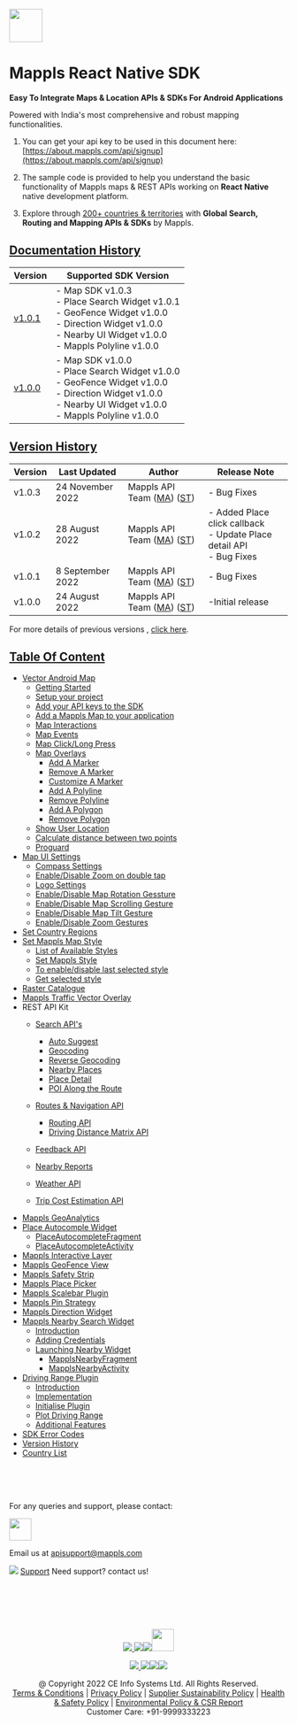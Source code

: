
[<img src="https://about.mappls.com/images/mappls-b-logo.svg" height="60"/> </p>](https://www.mapmyindia.com/api)

# Mappls React Native SDK

**Easy To Integrate Maps & Location APIs & SDKs For Android Applications**

Powered with India's most comprehensive and robust mapping functionalities.

1. You can get your api key to be used in this document here: [https://about.mappls.com/api/signup](https://about.mappls.com/api/signup)

2. The sample code is provided to help you understand the basic functionality of Mappls maps & REST APIs working on **React Native** native development platform.

4. Explore through [200+ countries & territories](https://github.com/MapmyIndia/mapmyindia-rest-api/blob/master/docs/countryISO.md) with **Global Search, Routing and Mapping APIs & SDKs** by Mappls.

## [Documentation History](#Documentation-History)

| Version | Supported SDK Version |  
| ---- | ---- |    
| [v1.0.1](docs/v1.0.1/README.md) | - Map SDK v1.0.3 <br/> - Place Search Widget v1.0.1 <br/> - GeoFence Widget v1.0.0 <br/> - Direction Widget v1.0.0 <br/> - Nearby UI Widget v1.0.0 <br/> - Mappls Polyline v1.0.0 | 
| [v1.0.0](docs/v1.0.0/README.md) | - Map SDK v1.0.0 <br/> - Place Search Widget v1.0.0 <br/> - GeoFence Widget v1.0.0 <br/> - Direction Widget v1.0.0 <br/> - Nearby UI Widget v1.0.0 <br/> - Mappls Polyline v1.0.0 |  

## [Version History](#Version-History)

| Version | Last Updated | Author |  Release Note|  
| ---- | ---- | ---- | ---- |
| v1.0.3 | 24 November 2022 | Mappls API Team ([MA](https://github.com/mdakram)) ([ST](https://github.com/saksham66)) |  - Bug Fixes |
| v1.0.2 | 28 August 2022 | Mappls API Team ([MA](https://github.com/mdakram)) ([ST](https://github.com/saksham66)) |   - Added Place click callback <br/> - Update Place detail API <br/> - Bug Fixes |
| v1.0.1 | 8 September 2022 | Mappls API Team ([MA](https://github.com/mdakram)) ([ST](https://github.com/saksham66)) |   - Bug Fixes|
| v1.0.0 | 24 August 2022 | Mappls API Team ([MA](https://github.com/mdakram)) ([ST](https://github.com/saksham66)) |   -Initial release  |

For more details of previous versions , [click here](docs/v1.0.1/Version-History.md).

## [Table Of Content](#Table-Of-Content)
- [Vector Android Map](docs/v1.0.1/Getting-Started.md)
    * [Getting Started](docs/v1.0.1/Getting-Started.md#getting-started)
    * [Setup your project](docs/v1.0.1/Getting-Started.md#setup-your-project)
    * [Add your API keys to the SDK](docs/v1.0.1/Getting-Started.md#add-your-api-keys-to-the-sdk)
    * [Add a Mappls Map to your application](docs/v1.0.1/Getting-Started.md#add-a-mappls-map-to-your-application)
    * [Map Interactions](docs/v1.0.1/Getting-Started.md#map-interactions)
    * [Map Events](docs/v1.0.1/Getting-Started.md#map-events)
    * [Map Click/Long Press](docs/v1.0.1/Getting-Started.md#map-click-long-press)
    * [Map Overlays](docs/v1.0.1/Getting-Started.md#map-overlays)
        - [Add A Marker](docs/v1.0.1/Getting-Started.md#add-a-marker)
        - [Remove A Marker](docs/v1.0.1/Getting-Started.md#remove-a-marker)
        - [Customize A Marker](docs/v1.0.1/Getting-Started.md#customize-a-marker)
        - [Add A Polyline](docs/v1.0.1/Getting-Started.md#add-a-polyline)
        - [Remove Polyline](docs/v1.0.1/Getting-Started.md#remove-polyline)
        - [Add A Polygon](docs/v1.0.1/Getting-Started.md#add-a-polygon)
        - [Remove Polygon](docs/v1.0.1/Getting-Started.md#remove-polygon)
    * [Show User Location](docs/v1.0.1/Getting-Started.md#show-user-location)
    * [Calculate distance between two points](docs/v1.0.1/Getting-Started.md#calculate-distance-between-points)
    * [Proguard](docs/v1.0.1/Getting-Started.md#proguard)
- [Map UI Settings](docs/v1.0.1/Map-UI-Settings.md)
    * [Compass Settings](docs/v1.0.1/Map-UI-Settings.md#Compass-Settings)
    * [Enable/Disable Zoom on double tap](docs/v1.0.1/Map-UI-Settings.md#Enable-disable-zoom)
    * [Logo Settings](docs/v1.0.1/Map-UI-Settings.md/#Logo-settings)
    * [Enable/Disable Map Rotation Gessture](docs/v1.0.1/Map-UI-Settings.md#Enable-disable-rotation)
    * [Enable/Disable Map Scrolling Gesture](docs/v1.0.1/Map-UI-Settings.md#Enable-disable-scrolling)
    * [Enable/Disable Map Tilt Gesture](docs/v1.0.1/Map-UI-Settings.md#Enable-disable-tilt)
    * [Enable/Disable Zoom Gestures](docs/v1.0.1/Map-UI-Settings.md#Enable-disable-zoom-gesture)
- [Set Country Regions](docs/v1.0.1/Set-Regions.md)
- [Set Mappls Map Style](docs/v1.0.1/Map-Style.md)
    * [List of Available Styles](docs/v1.0.1/Map-Style.md#list-of-available-styles)
    * [Set Mappls Style](docs/v1.0.1/Map-Style.md#set-mapmyindia-style)
    * [To enable/disable last selected style](docs/v1.0.1/Map-Style.md#To-enable-last-selected-style)
    * [Get selected style](docs/v1.0.1/Map-Style.md#get-selected-style)
- [Raster Catalogue](docs/v1.0.1/raster_catalogue.md#raster_catalogue)
- [Mappls Traffic Vector Overlay](docs/v1.0.1/Traffic-Vector-Overlay.md)
- REST API Kit
    * [Search API's](docs/v1.0.1/Search-Api.md)
        - [Auto Suggest](docs/v1.0.1/Search-Api.md#auto-suggest)
        - [Geocoding](docs/v1.0.1/Search-Api.md#geocoding)
        - [Reverse Geocoding](docs/v1.0.1/Search-Api.md#reverse-geocoding)
        - [Nearby Places](docs/v1.0.1/Search-Api.md#nearby-places)
        - [Place Detail](docs/v1.0.1/Search-Api.md#place-detail)
        - [POI Along the Route](docs/v1.0.1/Search-Api.md#poi-along-route)

    * [Routes & Navigation API](docs/v1.0.1/Routing-API.md)
        - [Routing API](docs/v1.0.1/Routing-API.md#routing-api)
        - [Driving Distance Matrix API](docs/v1.0.1/Routing-API.md#distance-api)
    * [Feedback API](docs/v1.0.1/Feedback.md)
    * [Nearby Reports](docs/v1.0.1/Nearby-Report.md)
    * [Weather API](docs/v1.0.1/Weather-API.md)
    * [Trip Cost Estimation API](docs/v1.0.1/trip-cost-estimation.md)
- [Mappls GeoAnalytics](docs/v1.0.1/Geoanalytics.md)
- [Place Autocomple Widget](docs/v1.0.1/Place-Autocomplete.md)
    * [PlaceAutocompleteFragment](docs/v1.0.1/Place-Autocomplete.md#place-autocomplete-fragment)
    * [PlaceAutocompleteActivity](docs/v1.0.1/Place-Autocomplete.md#place-autocomplete-activity)
- [Mappls Interactive Layer](docs/v1.0.1/Interactive-Layer.md)
- [Mappls GeoFence View](docs/v1.0.1/GeoFence-View.md)
- [Mappls Safety Strip](docs/v1.0.1/Safety-Strip.md)
- [Mappls Place Picker](docs/v1.0.1/Place-Picker.md)
- [Mappls Scalebar Plugin](docs/v1.0.1/Scalebar-Plugin.md)
- [Mappls Pin Strategy](docs/v1.0.1/MapplsPinStrategy.md)
- [Mappls Direction Widget](docs/v1.0.1/Direction-Widget.md)
- [Mappls Nearby Search Widget](docs/v1.0.1/Nearby-Widget.md)
    * [Introduction](docs/v1.0.1/Nearby-Widget.md#Introduction)
    * [Adding Credentials](docs/v1.0.1/Nearby-Widget.md#Adding-Credentials)
    * [Launching Nearby Widget](docs/v1.0.1/Nearby-Widget.md#Launching-Nearby-Widget)
        - [MapplsNearbyFragment](docs/v1.0.1/Nearby-Widget.md#nearby-fragment)
        - [MapplsNearbyActivity](docs/v1.0.1/Nearby-Widget.md#nearby-activity)
- [Driving Range Plugin](docs/v1.0.1/Driving-Range-Plugin.md)
    - [Introduction](docs/v1.0.1/Driving-Range-Plugin.md#Introduction)
    - [Implementation](docs/v1.0.1/Driving-Range-Plugin.md#Implementation)
    - [Initialise Plugin](docs/v1.0.1/Driving-Range-Plugin.md#Initialise-Plugin)
    - [Plot Driving Range](docs/v1.0.1/Driving-Range-Plugin.md#Plot-Driving-Range)
    - [Additional Features](docs/v1.0.1/Driving-Range-Plugin.md#Additional-Features)
- [SDK Error Codes](docs/v1.0.1/SDK-Error-code.md)
- [Version History](docs/v1.0.1/Version-History.md)
- [Country List](https://github.com/mappls-api/mappls-rest-apis/blob/main/docs/countryISO.md)

<br><br><br>

For any queries and support, please contact: 

[<img src="https://about.mappls.com/images/mappls-logo.svg" height="40"/> </p>](https://about.mappls.com/api/)
Email us at [apisupport@mappls.com](mailto:apisupport@mappls.com)


![](https://www.mapmyindia.com/api/img/icons/support.png)
[Support](https://about.mappls.com/contact/)
Need support? contact us!

<br></br>
<br></br>

[<p align="center"> <img src="https://www.mapmyindia.com/api/img/icons/stack-overflow.png"/> ](https://stackoverflow.com/questions/tagged/mappls-api)[![](https://www.mapmyindia.com/api/img/icons/blog.png)](https://about.mappls.com/blog/)[![](https://www.mapmyindia.com/api/img/icons/gethub.png)](https://github.com/Mappls-api)[<img src="https://mmi-api-team.s3.ap-south-1.amazonaws.com/API-Team/npm-logo.one-third%5B1%5D.png" height="40"/> </p>](https://www.npmjs.com/org/mapmyindia) 



[<p align="center"> <img src="https://www.mapmyindia.com/june-newsletter/icon4.png"/> ](https://www.facebook.com/Mapplsofficial)[![](https://www.mapmyindia.com/june-newsletter/icon2.png)](https://twitter.com/mappls)[![](https://www.mapmyindia.com/newsletter/2017/aug/llinkedin.png)](https://www.linkedin.com/company/mappls/)[![](https://www.mapmyindia.com/june-newsletter/icon3.png)](https://www.youtube.com/channel/UCAWvWsh-dZLLeUU7_J9HiOA)




<div align="center">@ Copyright 2022 CE Info Systems Ltd. All Rights Reserved.</div>

<div align="center"> <a href="https://about.mappls.com/api/terms-&-conditions">Terms & Conditions</a> | <a href="https://about.mappls.com/about/privacy-policy">Privacy Policy</a> | <a href="https://about.mappls.com/pdf/mapmyIndia-sustainability-policy-healt-labour-rules-supplir-sustainability.pdf">Supplier Sustainability Policy</a> | <a href="https://about.mappls.com/pdf/Health-Safety-Management.pdf">Health & Safety Policy</a> | <a href="https://about.mappls.com/pdf/Environment-Sustainability-Policy-CSR-Report.pdf">Environmental Policy & CSR Report</a>

<div align="center">Customer Care: +91-9999333223</div>

